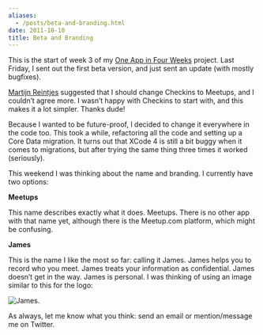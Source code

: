 ```yaml
---
aliases:
  - /posts/beta-and-branding.html
date: 2011-10-10
title: Beta and Branding
---
```


This is the start of week 3 of my [One App in Four
Weeks](/post/10680838726/one-app-in-four-weeks-kickoff) project. Last Friday, I
sent out the first beta version, and just sent an update (with mostly
bugfixes).&#10;

[Martijn Reintjes](http://martijnreintjes.com/) suggested that I should change
Checkins to Meetups, and I couldn’t agree more. I wasn’t happy with Checkins to
start with, and this makes it a lot simpler. Thanks dude\!&#10;

Because I wanted to be future-proof, I decided to change it everywhere in the
code too. This took a while, refactoring all the code and setting up a Core Data
migration. It turns out that XCode 4 is still a bit buggy when it comes to
migrations, but after trying the same thing three times it worked
(seriously).&#10;

This weekend I was thinking about the name and branding. I currently have two
options:&#10;

**Meetups**

This name describes exactly what it does. Meetups. There is no other app with
that name yet, although there is the Meetup.com platform, which might be
confusing.&#10;

**James**

This is the name I like the most so far: calling it James. James helps you to
record who you meet. James treats your information as confidential. James
doesn’t get in the way. James is personal. I was thinking of using an image
similar to this for the logo:&#10;

![](http://dl.dropbox.com/u/1264810/man.png "James").&#10;

As always, let me know what you think: send an email or mention/message me on
Twitter.&#10;
